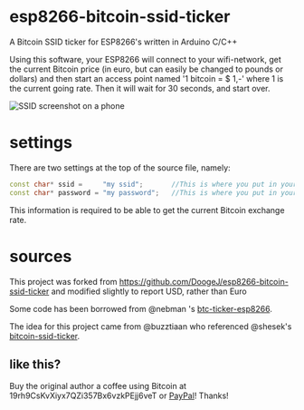# esp8266-bitcoin-ssid-ticker
A Bitcoin SSID ticker for ESP8266's written in Arduino C/C++

Using this software, your ESP8266 will connect to your wifi-network, get the current Bitcoin price (in euro, but can easily be changed to pounds or dollars) and then start an access point named '1 bitcoin = $ 1,-' where 1 is the current going rate.
Then it will wait for 30 seconds, and start over.

![SSID screenshot on a phone][image]

[image]:http://i.imgur.com/ftjEFWD.jpg

# settings
There are two settings at the top of the source file, namely:
```c++
const char* ssid =     "my ssid";       //This is where you put in your home network's SSID to connect to
const char* password = "my password";   //This is where you put in your home network's password
```

This information is required to be able to get the current Bitcoin exchange rate.

# sources

This project was forked from https://github.com/DoogeJ/esp8266-bitcoin-ssid-ticker and modified slightly to report USD, rather than Euro

Some code has been borrowed from @nebman 's [btc-ticker-esp8266](https://github.com/nebman/btc-ticker-esp8266).

The idea for this project came from @buzztiaan who referenced @shesek's [bitcoin-ssid-ticker](https://github.com/shesek/bitcoin-ssid-ticker).

## like this?
Buy the original author a coffee using Bitcoin at 19rh9CsKvXiyx7QZi357Bx6vzkPEjj6veT or [PayPal](https://www.paypal.me/NoxiousPluK)! Thanks!
